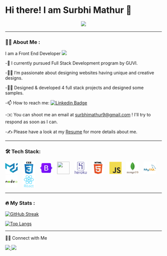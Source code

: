 <h1> Hi there! I am Surbhi Mathur 👋 </h1>

<div classname="image" align="center">
<img src="https://media.giphy.com/media/paTz7UZbPfTZFRYnnB/giphy.gif" />
</div>

---

### :woman_technologist: About Me :

I am a Front End Developer <img src="https://media.giphy.com/media/cNfIqjpCY1zqfaLmd8/giphy.gif" width="30"> 

-🌱 I currently pursued Full Stack Development program by GUVI.

-:woman_artist: I’m passionate about designing websites having unique and creative designs.

-:woman_technologist: Designed & developed 4 full stack projects and designed some samples.

-📫 How to reach me: [![Linkedin Badge](https://img.shields.io/badge/-surbhimathur-blue?style=flat&logo=Linkedin&logoColor=white)](https://www.linkedin.com/in/surbhi-mathur-0958b71b5/)

-✉️ You can shoot me an email at surbhimathur9@gmail.com ! I'll try to respond as soon as I can.

-:writing_hand: Please have a look at my <a href="https://drive.google.com/file/d/1_UX0-FGGVX-Nv24JrOpIrJ858qLR08u-/view" target="_blank">Resume</a> for more details about me.

---

### :hammer_and_wrench: Tech Stack:
<div backgtound-color:"pink">
<img src="https://github.com/devicons/devicon/blob/master/icons/materialui/materialui-original.svg" width="40" height="40" />&nbsp; &nbsp;
<img src="https://github.com/devicons/devicon/blob/master/icons/css3/css3-original-wordmark.svg" width="40" height="40" />&nbsp; &nbsp;
<img src="https://github.com/devicons/devicon/blob/master/icons/bootstrap/bootstrap-original.svg" width="40" height="40"/>&nbsp; &nbsp;
<img src="https://s3-us-west-2.amazonaws.com/assets.blog.serverless.com/express_js.png" width="40" height="40"/>&nbsp; &nbsp;
<img src="https://github.com/devicons/devicon/blob/master/icons/heroku/heroku-original-wordmark.svg" width="40" height="40"/>&nbsp; &nbsp;
<img src="https://github.com/devicons/devicon/blob/master/icons/html5/html5-original-wordmark.svg" width="40" height="40"/>&nbsp; &nbsp;
<img src="https://github.com/devicons/devicon/blob/master/icons/javascript/javascript-original.svg" width="40" height="40"/>&nbsp; &nbsp;
<img src="https://github.com/devicons/devicon/blob/master/icons/mongodb/mongodb-original-wordmark.svg" width="40" height="40"/>&nbsp; &nbsp;
<img src="https://github.com/devicons/devicon/blob/master/icons/mysql/mysql-original-wordmark.svg" width="40" height="40"/>&nbsp; &nbsp;
<img src="https://github.com/devicons/devicon/blob/master/icons/nodejs/nodejs-original-wordmark.svg" width="40" height="40"/>&nbsp; &nbsp;
<img src="https://github.com/devicons/devicon/blob/master/icons/react/react-original-wordmark.svg" width="40" height="40"/>&nbsp; &nbsp;
</div>

---

### :fire: My Stats :
[![GitHub Streak](http://github-readme-streak-stats.herokuapp.com?user=surbhimathur&theme=dark&background=000000)](https://git.io/streak-stats)


[![Top Langs](https://github-readme-stats.vercel.app/api/top-langs/?username=surbhimathur&layout=compact&theme=vision-friendly-dark)](https://github.com/anuraghazra/github-readme-stats)



---
🤝🏻 Connect with Me
<div classname="badges">
<a href="https://www.linkedin.com/in/surbhi-mathur-0958b71b5/" target="_blank">
<img src="https://img.shields.io/badge/LinkedIn-blue?logo=linkedin&logoColor=white&style=for-the-badge" />
</a>

<a href="mailto:surbhimathur9@gmail.com">
<img src="https://img.shields.io/badge/Gmail-red?logo=gmail&logoColor=white&style=for-the-badge" />
</a>
</div>
